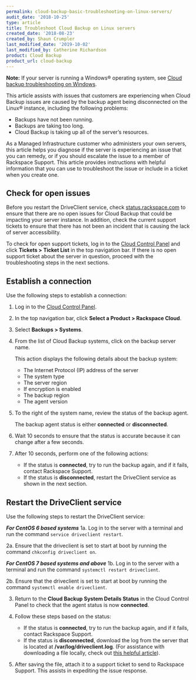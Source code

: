 ```yaml
---
permalink: cloud-backup-basic-troubleshooting-on-linux-servers/
audit_date: '2018-10-25'
type: article
title: Troubleshoot Cloud Backup on Linux servers
created_date: '2018-08-23'
created_by: Shaun Crumpler
last_modified_date: '2019-10-02'
last_modified_by: Catherine Richardson
product: Cloud Backup
product_url: cloud-backup
---
```


**Note:** If your server is running a Windows&reg; operating system, see [Cloud backup troubleshooting on Windows](/how-to/cloud-backup-basic-troubleshooting-on-window-2008-servers/). 

This article assists with issues that customers are experiencing when Cloud
Backup issues are caused by the backup agent being disconnected on the
Linux&reg; instance, including the following problems:

* Backups have not been running.
* Backups are taking too long.
* Cloud Backup is taking up all of the server’s resources.

As a Managed Infrastructure customer who administers your own servers, this
article helps you diagnose if the server is experiencing an issue that you can
remedy, or if you should escalate the issue to a member of Rackspace Support.
This article provides instructions with helpful information that you can use
to troubleshoot the issue or include in a ticket when you create one.

## Check for open issues

Before you restart the DriveClient service, check
[status.rackspace.com](https://status.rackspace.com)
to ensure that there are no open issues for Cloud Backup that could be
impacting your server instance.
In addition, check the current support tickets to ensure that there has not
been an incident that is causing the lack of server accessibility.

To check for open support tickets, log in to the [Cloud Control
Panel](https://login.rackspace.com/) and click **Tickets > Ticket List**
in the top navigation bar. If there is no open support ticket
about the server in question, proceed with the troubleshooting steps in the
next sections.

## Establish a connection

Use the following steps to establish a connection:

1. Log in to the [Cloud Control Panel](https://login.rackspace.com).

2. In the top navigation bar, click **Select a Product > Rackspace Cloud**.

3. Select **Backups > Systems**.

4. From the list of Cloud Backup systems, click on the backup server name.

   This action displays the following details about the backup system:

   - The Internet Protocol (IP) address of the server
   - The system type
   - The server region
   - If encryption is enabled
   - The backup region
   - The agent version

5. To the right of the system name, review the status of the backup agent.

   The backup agent status is either **connected** or **disconnected**.

6. Wait 10 seconds to ensure that the status is accurate because it can change
   after a few seconds.

7. After 10 seconds, perform one of the following actions:

   - If the status is **connected**, try to run the backup again, and if it
     fails, contact Rackspace Support.
   - If the status is **disconnected**, restart the DriveClient service as
     shown in the next section.

## Restart the DriveClient service

Use the following steps to restart the DriveClient service:

***For CentOS 6 based systems***
1a. Log in to the server with a terminal and run the command
   `service driveclient restart`.

2a. Ensure that the driveclient is set to start at boot by running the command
   `chkconfig driveclient on`.
   
***For CentOS 7 based systems and above***
1b. Log in to the server with a terminal and run the command
   `systemctl restart driveclient`.

2b. Ensure that the driveclient is set to start at boot by running the command
   `systemctl enable driveclient`.

3. Return to the **Cloud Backup System Details Status** in the Cloud Control
   Panel to check that the agent status is now **connected**.

4. Follow these steps based on the status:

   - If the status is **connected**, try to run the backup again, and if it
     fails, contact Rackspace Support.
   - If the status is **disconnected**, download the log from the server that
     is located at **/var/log/driveclient.log**. (For assistance with
     downloading a file locally, check out [this helpful
     article](/how-to/transfer-files-to-or-from-a-linux-server-without-ftp)).

5. After saving the file, attach it to a support ticket to send to Rackspace
   Support. This assists in expediting the issue response.
